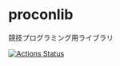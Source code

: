 # proconlib
競技プログラミング用ライブラリ

[![Actions Status](https://github.com/KodamaD/proconlib/workflows/verify/badge.svg)](https://github.com/KodamaD/proconlib/actions)
